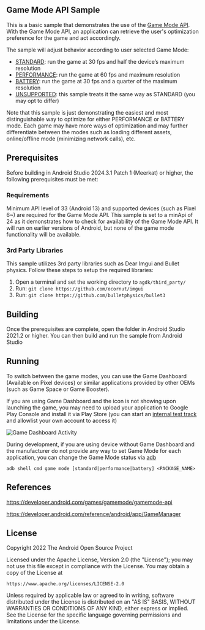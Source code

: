 ## Game Mode API Sample

This is a basic sample that demonstrates the use of the [Game Mode API](https://developer.android.com/games/gamemode/gamemode-api). With the Game Mode API, an application can retrieve the user's optimization preference for the game and act accordingly.

The sample will adjust behavior according to user selected Game Mode:

*   [STANDARD](https://developer.android.com/reference/android/app/GameManager#GAME_MODE_STANDARD): run the game at 30 fps and half the device’s maximum resolution
*   [PERFORMANCE](https://developer.android.com/reference/android/app/GameManager#GAME_MODE_PERFORMANCE): run the game at 60 fps and maximum resolution
*   [BATTERY](https://developer.android.com/reference/android/app/GameManager#GAME_MODE_BATTERY): run the game at 30 fps and a quarter of the maximum resolution
*   [UNSUPPORTED](https://developer.android.com/reference/android/app/GameManager#GAME_MODE_UNSUPPORTED): this sample treats it the same way as STANDARD (you may opt to differ)

Note that this sample is just demonstrating the easiest and most distinguishable way to optimize for either PERFORMANCE or BATTERY mode. Each game may have more ways of optimization and may further differentiate between the modes such as loading different assets, online/offline mode (minimizing network calls), etc.

## Prerequisites

Before building in Android Studio 2024.3.1 Patch 1 (Meerkat) or higher, the following prerequisites must be met:

### Requirements

Minimum API level of 33 (Android 13) and supported devices (such as Pixel 6~) are required for the Game Mode API. This sample is set to a minApi of 24 as it
demonstrates how to check for availability of the Game Mode API. It will run on earlier versions of Android, but none of the
game mode functionality will be available.

### 3rd Party Libraries

This sample utilizes 3rd party libraries such as Dear Imgui and Bullet physics. Follow these steps to setup the required libraries:

1. Open a terminal and set the working directory to `agdk/third_party/`
2. Run: `git clone https://github.com/ocornut/imgui`
3. Run: `git clone https://github.com/bulletphysics/bullet3`

## Building

Once the prerequisites are complete, open the folder in Android Studio 2021.2 or higher. You can then build and run the sample from Android Studio

## Running

To switch between the game modes, you can use the Game Dashboard (Available on Pixel devices) or similar applications provided by other OEMs (such as Game Space or Game Booster).

If you are using Game Dashboard and the icon is not showing upon launching the game, you may need to upload your application to Google Play Console and install it via Play Store (you can start an [internal test track](https://support.google.com/googleplay/android-developer/answer/9844679?hl=en) and allowlist your own account to access it)

![Game Dashboard Activity](/agdk/game_mode/docs/gamedashboardactivity.png?raw=true "Game Dashboard Activity")

During development, if you are using device without Game Dashboard and the manufacturer do not provide any way to set Game Mode for each application, you can change the Game Mode status via [adb](https://developer.android.com/studio/command-line/adb)

```
adb shell cmd game mode [standard|performance|battery] <PACKAGE_NAME>
```

## References

https://developer.android.com/games/gamemode/gamemode-api

https://developer.android.com/reference/android/app/GameManager

## License

Copyright 2022 The Android Open Source Project

Licensed under the Apache License, Version 2.0 (the "License"); you may not use this file except in compliance with the License. You may obtain a copy of the License at

```
https://www.apache.org/licenses/LICENSE-2.0
```

Unless required by applicable law or agreed to in writing, software distributed under the License is distributed on an "AS IS" BASIS, WITHOUT WARRANTIES OR CONDITIONS OF ANY KIND, either express or implied. See the License for the specific language governing permissions and limitations under the License.
